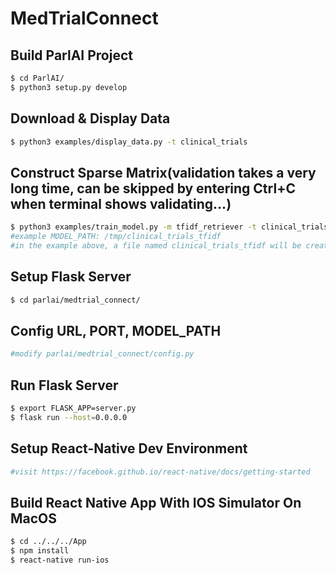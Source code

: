 # MedTrialConnect
## Build ParlAI Project
```bash
$ cd ParlAI/
$ python3 setup.py develop
```
## Download & Display Data
```bash
$ python3 examples/display_data.py -t clinical_trials
```
## Construct Sparse Matrix(validation takes a very long time, can be skipped by entering Ctrl+C when terminal shows validating...)
```bash
$ python3 examples/train_model.py -m tfidf_retriever -t clinical_trials -mf MODEL_PATH -dt train:ordered -eps 1
#example MODEL_PATH: /tmp/clinical_trials_tfidf
#in the example above, a file named clinical_trials_tfidf will be created under /tmp
```
## Setup Flask Server
```bash
$ cd parlai/medtrial_connect/
```
## Config URL, PORT, MODEL_PATH
```bash
#modify parlai/medtrial_connect/config.py
```
## Run Flask Server
```bash
$ export FLASK_APP=server.py
$ flask run --host=0.0.0.0
```
## Setup React-Native Dev Environment
```bash
#visit https://facebook.github.io/react-native/docs/getting-started
```
## Build React Native App With IOS Simulator On MacOS
```bash
$ cd ../../../App
$ npm install
$ react-native run-ios
```
